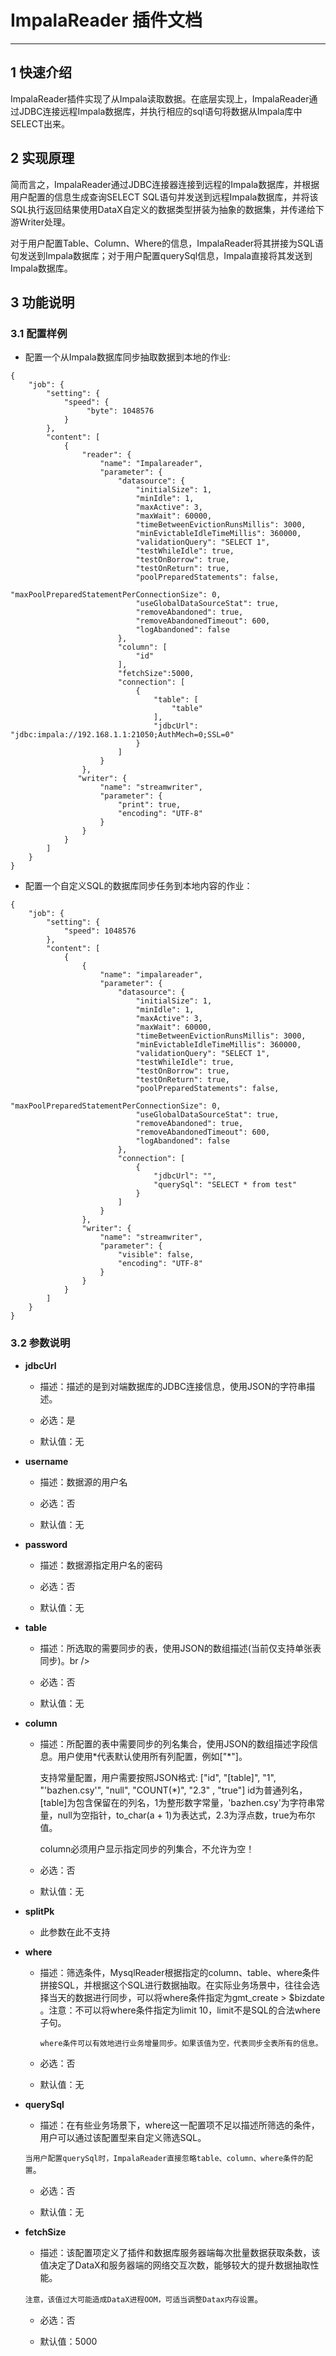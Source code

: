 
# ImpalaReader 插件文档

___


## 1 快速介绍

ImpalaReader插件实现了从Impala读取数据。在底层实现上，ImpalaReader通过JDBC连接远程Impala数据库，并执行相应的sql语句将数据从Impala库中SELECT出来。

## 2 实现原理

简而言之，ImpalaReader通过JDBC连接器连接到远程的Impala数据库，并根据用户配置的信息生成查询SELECT SQL语句并发送到远程Impala数据库，并将该SQL执行返回结果使用DataX自定义的数据类型拼装为抽象的数据集，并传递给下游Writer处理。

对于用户配置Table、Column、Where的信息，ImpalaReader将其拼接为SQL语句发送到Impala数据库；对于用户配置querySql信息，Impala直接将其发送到Impala数据库。


## 3 功能说明

### 3.1 配置样例

* 配置一个从Impala数据库同步抽取数据到本地的作业:

```
{
    "job": {
        "setting": {
            "speed": {
                 "byte": 1048576
            }
        },
        "content": [
            {
                "reader": {
                    "name": "Impalareader",
                    "parameter": { 
                        "datasource": {
                            "initialSize": 1,
                            "minIdle": 1,
                            "maxActive": 3,
                            "maxWait": 60000,
                            "timeBetweenEvictionRunsMillis": 3000,
                            "minEvictableIdleTimeMillis": 360000,
                            "validationQuery": "SELECT 1",
                            "testWhileIdle": true,
                            "testOnBorrow": true,
                            "testOnReturn": true,
                            "poolPreparedStatements": false,
                            "maxPoolPreparedStatementPerConnectionSize": 0,
                            "useGlobalDataSourceStat": true,
                            "removeAbandoned": true,
                            "removeAbandonedTimeout": 600,
                            "logAbandoned": false
                        },
                        "column": [
                            "id"
                        ],
                        "fetchSize":5000,
                        "connection": [
                            {
                                "table": [
                                    "table"
                                ],
                                "jdbcUrl": "jdbc:impala://192.168.1.1:21050;AuthMech=0;SSL=0"
                            }
                        ]
                    }
                },
               "writer": {
                    "name": "streamwriter",
                    "parameter": {
                        "print": true,
                        "encoding": "UTF-8"
                    }
                }
            }
        ]
    }
}
```

* 配置一个自定义SQL的数据库同步任务到本地内容的作业：

```
{
    "job": {
        "setting": {
            "speed": 1048576
        },
        "content": [
            {
                {
                    "name": "impalareader",
                    "parameter": {
                        "datasource": {
                            "initialSize": 1,
                            "minIdle": 1,
                            "maxActive": 3,
                            "maxWait": 60000,
                            "timeBetweenEvictionRunsMillis": 3000,
                            "minEvictableIdleTimeMillis": 360000,
                            "validationQuery": "SELECT 1",
                            "testWhileIdle": true,
                            "testOnBorrow": true,
                            "testOnReturn": true,
                            "poolPreparedStatements": false,
                            "maxPoolPreparedStatementPerConnectionSize": 0,
                            "useGlobalDataSourceStat": true,
                            "removeAbandoned": true,
                            "removeAbandonedTimeout": 600,
                            "logAbandoned": false
                        }, 
                        "connection": [
                            { 
                                "jdbcUrl": "",
                                "querySql": "SELECT * from test"
                            }
                        ]
                    }
                },
                "writer": {
                    "name": "streamwriter",
                    "parameter": {
                        "visible": false,
                        "encoding": "UTF-8"
                    }
                }
            }
        ]
    }
}
```


### 3.2 参数说明

* **jdbcUrl**

	* 描述：描述的是到对端数据库的JDBC连接信息，使用JSON的字符串描述。	

	* 必选：是 <br />

	* 默认值：无 <br />

* **username**

	* 描述：数据源的用户名 <br />

	* 必选：否 <br />

	* 默认值：无 <br />

* **password**

	* 描述：数据源指定用户名的密码 <br />

	* 必选：否 <br />

	* 默认值：无 <br />

* **table**

	* 描述：所选取的需要同步的表，使用JSON的数组描述(当前仅支持单张表同步)。br />

	* 必选：否 <br />

	* 默认值：无 <br />

* **column**

	* 描述：所配置的表中需要同步的列名集合，使用JSON的数组描述字段信息。用户使用\*代表默认使用所有列配置，例如["\*"]。

	  支持常量配置，用户需要按照JSON格式:
	  ["id", "[table]", "1", "'bazhen.csy'", "null", "COUNT(*)", "2.3" , "true"]
	  id为普通列名，[table]为包含保留在的列名，1为整形数字常量，'bazhen.csy'为字符串常量，null为空指针，to_char(a + 1)为表达式，2.3为浮点数，true为布尔值。

		column必须用户显示指定同步的列集合，不允许为空！

	* 必选：否 <br />

	* 默认值：无 <br />

* **splitPk**
    * 此参数在此不支持

* **where**

	* 描述：筛选条件，MysqlReader根据指定的column、table、where条件拼接SQL，并根据这个SQL进行数据抽取。在实际业务场景中，往往会选择当天的数据进行同步，可以将where条件指定为gmt_create > $bizdate 。注意：不可以将where条件指定为limit 10，limit不是SQL的合法where子句。<br />

          where条件可以有效地进行业务增量同步。如果该值为空，代表同步全表所有的信息。

	* 必选：否 <br />

	* 默认值：无 <br />

* **querySql**

	* 描述：在有些业务场景下，where这一配置项不足以描述所筛选的条件，用户可以通过该配置型来自定义筛选SQL。<br />

	 `当用户配置querySql时，ImpalaReader直接忽略table、column、where条件的配置`。

	* 必选：否 <br />

	* 默认值：无 <br />

* **fetchSize**

	* 描述：该配置项定义了插件和数据库服务器端每次批量数据获取条数，该值决定了DataX和服务器端的网络交互次数，能够较大的提升数据抽取性能。<br />

	 `注意，该值过大可能造成DataX进程OOM，可适当调整Datax内存设置`。

	* 必选：否 <br />

	* 默认值：5000 <br />


